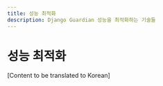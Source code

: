 ```yaml
---
title: 성능 최적화
description: Django Guardian 성능을 최적화하는 기술들
---
```


# 성능 최적화

[Content to be translated to Korean]

<!-- This page content will be translated from the main English userguide/performance.md -->
